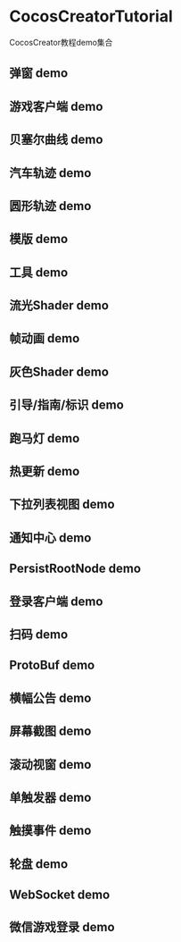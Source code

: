 # CocosCreatorTutorial
CocosCreator教程demo集合
## 弹窗 demo
## 游戏客户端 demo
## 贝塞尔曲线 demo
## 汽车轨迹 demo
## 圆形轨迹 demo
## 模版 demo
## 工具 demo
## 流光Shader demo
## 帧动画 demo
## 灰色Shader demo
## 引导/指南/标识 demo
## 跑马灯 demo
## 热更新 demo
## 下拉列表视图 demo
## 通知中心 demo
## PersistRootNode demo
## 登录客户端 demo
## 扫码 demo
## ProtoBuf demo
## 横幅公告 demo
## 屏幕截图 demo
## 滚动视窗 demo
## 单触发器 demo
## 触摸事件 demo
## 轮盘 demo
## WebSocket demo
## 微信游戏登录 demo
